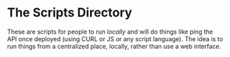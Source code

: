 # The Scripts Directory

These are scripts for people to run _locally_ and will do things like ping the API once deployed (using CURL or JS or any script language). The idea is to run things from a centralized place, locally, rather than use a web interface.